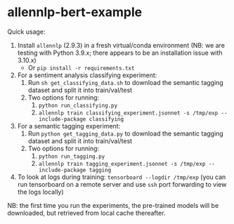 # allennlp-bert-example
 
Quick usage:
1. Install `allennlp` (2.9.3) in a fresh virtual/conda environment (NB: we are testing with Python 3.9.x; there appears to be an installation issue with 3.10.x)
    * Or `pip install -r requirements.txt`
2. For a sentiment analysis classifying experiment:
    1. Run `sh get_classifying_data.sh` to download the semantic tagging dataset and split it into train/val/test
    2. Two options for running:
        1. `python run_classifying.py`
        2. `allennlp train classifying_experiment.jsonnet -s /tmp/exp --include-package classifying`
3. For a semantic tagging experiment:
    1. Run `python get_tagging_data.py` to download the semantic tagging dataset and split it into train/val/test
    2. Two options for running:
        1. `python run_tagging.py`
        2. `allennlp train tagging_experiment.jsonnet -s /tmp/exp --include-package tagging`
4. To look at logs during training: `tensorboard --logdir /tmp/exp` (you can run tensorboard on a remote server and use `ssh` port forwarding to view the logs locally)

NB: the first time you run the experiments, the pre-trained models will be downloaded, but retrieved from local cache thereafter.
